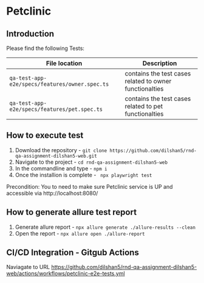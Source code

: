 # Petclinic

## Introduction


Please find the following Tests:

| File location                          | Description                                                                                |
|----------------------------------------|--------------------------------------------------------------------------------------------|
| `qa-test-app-e2e/specs/features/owner.spec.ts` | contains the test cases related to owner functionalties                            | 
| `qa-test-app-e2e/specs/features/pet.spec.ts`   | contains the test cases related to pet functionalties                              |

## How to execute test
1. Download the repository - `git clone https://github.com/dilshan5/rnd-qa-assignment-dilshan5-web.git`
2. Navigate to the project - `cd rnd-qa-assignment-dilshan5-web`
3. In the commandline and type - `npm i`
4. Once the installion is complete - ` npx playwright test`

Precondition: You to need to make sure Petclinic service is UP and accessible via http://localhost:8080/

## How to generate allure test report
1. Generate allure report - `npx allure generate ./allure-results --clean`
2. Open the report - `npx allure open ./allure-report ` 

## CI/CD Integration - Gitgub Actions
Naviagate to URL https://github.com/dilshan5/rnd-qa-assignment-dilshan5-web/actions/workflows/petclinic-e2e-tests.yml

